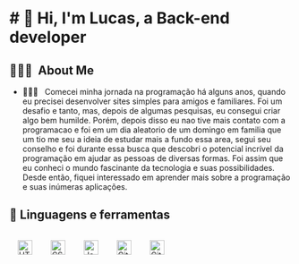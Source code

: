 <h1># 🌌 Hi, I'm Lucas, a Back-end developer
 
<h2> 👨🏻‍💻 &nbsp;About Me </h2>

- 👨🏻‍💻 &nbsp; Comecei minha jornada na programação há alguns anos, quando eu precisei desenvolver sites simples para amigos e familiares. Foi um desafio e tanto, mas, depois de algumas pesquisas, eu consegui criar algo bem humilde. Porém, depois disso eu nao tive mais contato com a programacao e foi em um dia aleatorio de um domingo em familia que um tio me seu a ideia de estudar mais a fundo essa area, segui seu conselho e foi durante essa busca que descobri o potencial incrível da programação em ajudar as pessoas de diversas formas. Foi assim que eu conheci o mundo fascinante da tecnologia e suas possibilidades. Desde então, fiquei interessado em aprender mais sobre a programação e suas inúmeras aplicações.

 
<h2>🧰 Linguagens e ferramentas</h2>

<img align="left" alt="HTML" width="26px" style="padding:15px;" src="https://cdn.jsdelivr.net/gh/devicons/devicon/icons/html5/html5-plain.svg" />
<img align="left" alt="CSS" width="26px" style="padding:15px;" src="https://cdn.jsdelivr.net/gh/devicons/devicon/icons/css3/css3-plain.svg" />
<img align="left" alt="JavaScript" width="26px" style="padding:15px;" src="https://cdn.jsdelivr.net/gh/devicons/devicon/icons/javascript/javascript-plain.svg" />
<img align="left" alt="Git" width="26px" style="padding:15px;" src="https://cdn.jsdelivr.net/gh/devicons/devicon/icons/git/git-original.svg" />
<img align="left" alt="GitHub" width="26px" style="padding:15px;" src="https://cdn.jsdelivr.net/gh/devicons/devicon/icons/github/github-original.svg" />
<br />
<br />


